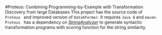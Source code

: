 #Proteus: Combining Programming-by-Example with Transformation Discovery from large Databases
This project has the source code of ```Proteus ``` and improved version of ```DataXFormer```. 
It requires ```Java 8``` and ```maven```.
 ```Proteus ``` has a dependency on [*StringAnalyzer*](https://github.com/aslihanozmen/StringAnalyzer.git) to generate syntactic transformation programs with scoring function for the string similarity.